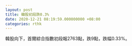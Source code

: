 ```yaml
---
layout: post
title: 韓股初段跌0.3%
date: 2020-12-21 08:19:59.000000000 +08:00
categories: rthk
---
```


韓股向下，首爾綜合指數初段報2763點，跌9點，跌幅0.33%。
